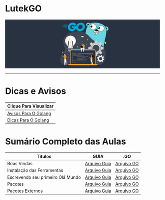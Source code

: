 # LutekGO

![alt](assets/img/golang.svg)

---

# Dicas e Avisos

| Clique Para Visualizar   |
|--------------------------|
| [Avisos Para O Golang]() |
| [Dicas Para O Golang]()  |

# Sumário Completo das Aulas

| Titulos                           | GUIA                                        | .GO                                             |
|-----------------------------------|---------------------------------------------|-------------------------------------------------|
| Boas Vindas                       | [Arquivo Guia]()                            | [Arquivo GO](go.AULAS/aula.001/introducao.yaml) |
| Instalação das Ferramentas        | [Arquivo Guia]()                            | [Arquivo GO](go.AULAS/aula.002/instalacao.yaml) |
| Escrevendo seu primeiro Olá Mundo | [Arquivo Guia]()                            | [Arquivo GO](go.AULAS/aula.003/main.go)         |
| Pacotes                           | [Arquivo Guia](go.AULAS/aula.004/README.md) | [Arquivo GO](go.AULAS/aula.004/main.go)         |
| Pacotes Externos                  | [Arquivo Guia]()                            | [Arquivo GO](go.AULAS/aula.005/main.go)         |